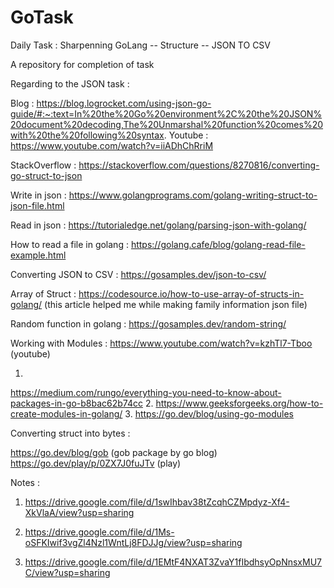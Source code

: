 # GoTask


Daily Task :
Sharpenning GoLang
-- Structure
-- JSON TO CSV


A repository for completion of task 


Regarding to the JSON task : 

Blog : https://blog.logrocket.com/using-json-go-guide/#:~:text=In%20the%20Go%20environment%2C%20the%20JSON%20document%20decoding,The%20Unmarshal%20function%20comes%20with%20the%20following%20syntax.
Youtube : https://www.youtube.com/watch?v=iiADhChRriM

StackOverflow : https://stackoverflow.com/questions/8270816/converting-go-struct-to-json

Write in json : https://www.golangprograms.com/golang-writing-struct-to-json-file.html

Read in json : https://tutorialedge.net/golang/parsing-json-with-golang/

How to read a file in golang : https://golang.cafe/blog/golang-read-file-example.html

Converting JSON to CSV : https://gosamples.dev/json-to-csv/

Array of Struct : https://codesource.io/how-to-use-array-of-structs-in-golang/  (this article helped me while making family information json file)

Random function in golang : https://gosamples.dev/random-string/

Working with Modules : 
https://www.youtube.com/watch?v=kzhTl7-Tboo (youtube)

1.
https://medium.com/rungo/everything-you-need-to-know-about-packages-in-go-b8bac62b74cc
2.
https://www.geeksforgeeks.org/how-to-create-modules-in-golang/
3.
https://go.dev/blog/using-go-modules

Converting struct into bytes :

https://go.dev/blog/gob (gob package by go blog)
https://go.dev/play/p/0ZX7J0fuJTv (play)

Notes :

1. https://drive.google.com/file/d/1swIhbav38tZcqhCZMpdyz-Xf4-XkVlaA/view?usp=sharing

2. https://drive.google.com/file/d/1Ms-oSFKIwif3vgZl4Nzl1WntLj8FDJJg/view?usp=sharing

3. https://drive.google.com/file/d/1EMtF4NXAT3ZvaY1fIbdhsyOpNnsxMU7C/view?usp=sharing
